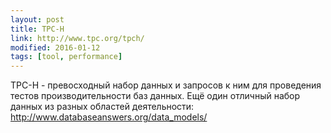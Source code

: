 ```yaml
---
layout: post
title: TPC-H
link: http://www.tpc.org/tpch/
modified: 2016-01-12
tags: [tool, performance]
---
```

TPC-H - превосходный набор данных и запросов к ним для проведения тестов производительности баз данных.
Ещё один отличный набор данных из разных областей деятельности: http://www.databaseanswers.org/data_models/
